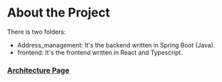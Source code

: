# About the Project
There is two folders: 
* Address_management: It's the backend written in Spring Boot (Java).
* frontend: It's the frontend written in React and Typescript.



### [Architecture Page](/Architecture.md)

